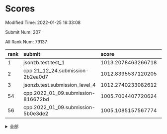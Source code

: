 # Scores

Modified Time: 2022-01-25 16:33:08

Submit Num: 207

All Rank Num: 79137

| rank |               submit               |       score        |       sigma        | pk_num |
| :--- | :--------------------------------- | :----------------- | :----------------- | :----- |
| 1    | jsonzb.test.test_1                 | 1013.2078463266718 | 0.7996591590840282 | 1531   |
| 2    | cpp.21_12_24.submission-2b2ea0d7   | 1012.8395537120205 | 0.8021168823444464 | 1535   |
| 3    | jsonzb.test.submission_level_4     | 1012.2740233082612 | 0.7969158439058811 | 1525   |
| 54   | cpp.2022_01_09.submission-816672bd | 1005.7004407720624 | 0.7361242046170661 | 1530   |
| 56   | cpp.2022_01_09.submission-5b0e3de2 | 1005.1085157567774 | 0.7319769954697498 | 1529   |


<details>
<summary>全部</summary>

| rank |                 submit                 |       score        |       sigma        | pk_num |
| :--- | :------------------------------------- | :----------------- | :----------------- | :----- |
| 1    | jsonzb.test.test_1                     | 1013.2078463266718 | 0.7996591590840282 | 1531   |
| 2    | cpp.21_12_24.submission-2b2ea0d7       | 1012.8395537120205 | 0.8021168823444464 | 1535   |
| 3    | jsonzb.test.submission_level_4         | 1012.2740233082612 | 0.7969158439058811 | 1525   |
| 4    | gobigger.level_3.submission_level_3_41 | 1011.6935456269385 | 0.7854568458455335 | 1529   |
| 5    | gobigger.level_3.submission_level_3_43 | 1011.6863501800682 | 0.7763661992365302 | 1529   |
| 6    | gobigger.level_3.submission_level_3_33 | 1011.5040612999916 | 0.7769174321038902 | 1524   |
| 7    | gobigger.level_3.submission_level_3_21 | 1011.4058206359093 | 0.7741967056262457 | 1525   |
| 8    | gobigger.level_3.submission_level_3_30 | 1011.1578261449032 | 0.7790232162421029 | 1528   |
| 9    | gobigger.level_3.submission_level_3_2  | 1011.0434369831678 | 0.767455161733197  | 1529   |
| 10   | gobigger.level_3.submission_level_3_5  | 1010.9491017044407 | 0.7818833415407029 | 1536   |
| 11   | gobigger.level_3.submission_level_3_18 | 1010.8986288852021 | 0.7650210822381177 | 1528   |
| 12   | gobigger.level_3.submission_level_3_12 | 1010.8984884016521 | 0.7654871063325218 | 1530   |
| 13   | gobigger.level_3.submission_level_3_47 | 1010.8943827304284 | 0.7595618000589272 | 1530   |
| 14   | gobigger.level_3.submission_level_3_10 | 1010.8822817186114 | 0.7806830713044284 | 1534   |
| 15   | gobigger.level_3.submission_level_3_44 | 1010.7353355434657 | 0.7823844704031957 | 1530   |
| 16   | gobigger.level_3.submission_level_3_39 | 1010.7001426734643 | 0.7621692070412571 | 1529   |
| 17   | gobigger.level_3.submission_level_3_3  | 1010.5920210759666 | 0.7669287477115192 | 1531   |
| 18   | gobigger.level_3.submission_level_3_6  | 1010.5882427655586 | 0.741108313799921  | 1526   |
| 19   | gobigger.level_3.submission_level_3_37 | 1010.5816410123416 | 0.7669847336121061 | 1530   |
| 20   | gobigger.level_3.submission_level_3_9  | 1010.4462355336776 | 0.7756685522642867 | 1528   |
| 21   | gobigger.level_3.submission_level_3_19 | 1010.3930383664965 | 0.7592692982228022 | 1529   |
| 22   | gobigger.level_3.submission_level_3_13 | 1010.3806266377811 | 0.7734971974817907 | 1530   |
| 23   | gobigger.level_3.submission_level_3_42 | 1010.3780383573228 | 0.7615848853252575 | 1530   |
| 24   | gobigger.level_3.submission_level_3_27 | 1010.3691964539239 | 0.7795239996336782 | 1533   |
| 25   | gobigger.level_3.submission_level_3_29 | 1010.321811573942  | 0.7498823524760048 | 1536   |
| 26   | gobigger.level_3.submission_level_3_1  | 1010.2869316965185 | 0.750853075424715  | 1528   |
| 27   | gobigger.level_3.submission_level_3_24 | 1010.256740138176  | 0.7501250247946738 | 1528   |
| 28   | gobigger.level_3.submission_level_3_35 | 1010.2365248576497 | 0.7784114492715106 | 1530   |
| 29   | gobigger.level_3.submission_level_3_25 | 1010.2282191388432 | 0.7404720986662024 | 1527   |
| 30   | gobigger.level_3.submission_level_3_28 | 1010.1368201744242 | 0.7615999577249779 | 1531   |
| 31   | gobigger.level_3.submission_level_3_4  | 1010.1314250419922 | 0.7514316124578287 | 1529   |
| 32   | gobigger.level_3.submission_level_3_46 | 1010.1185583674893 | 0.7565474635934625 | 1530   |
| 33   | gobigger.level_3.submission_level_3_26 | 1010.0720671742621 | 0.7502319961171042 | 1530   |
| 34   | gobigger.level_3.submission_level_3_23 | 1009.9080763305965 | 0.7851432554960345 | 1530   |
| 35   | gobigger.level_3.submission_level_3_14 | 1009.8574908596507 | 0.7283949542667212 | 1526   |
| 36   | gobigger.level_3.submission_level_3_7  | 1009.7869746267944 | 0.7611196929285058 | 1531   |
| 37   | gobigger.level_3.submission_level_3_34 | 1009.7300061968361 | 0.7726963627446074 | 1535   |
| 38   | gobigger.level_3.submission_level_3_31 | 1009.7189766659924 | 0.7422431362244393 | 1534   |
| 39   | gobigger.level_3.submission_level_3_40 | 1009.6801574347008 | 0.750619025707298  | 1530   |
| 40   | gobigger.level_3.submission_level_3_49 | 1009.6689135267725 | 0.7532670317349999 | 1528   |
| 41   | gobigger.level_3.submission_level_3_38 | 1009.5835419672075 | 0.7609954657607072 | 1528   |
| 42   | gobigger.level_3.submission_level_3_48 | 1009.509735263198  | 0.7823743879814551 | 1528   |
| 43   | gobigger.level_3.submission_level_3_22 | 1009.387061541588  | 0.7501881365353175 | 1531   |
| 44   | gobigger.level_3.submission_level_3_0  | 1009.3412154539009 | 0.7653744052998608 | 1531   |
| 45   | gobigger.level_3.submission_level_3_36 | 1009.0780385842435 | 0.7303148679606442 | 1528   |
| 46   | gobigger.level_3.submission_level_3_8  | 1008.9322210666083 | 0.7452886870038964 | 1527   |
| 47   | gobigger.level_3.submission_level_3_16 | 1008.9139601810379 | 0.7590908708075896 | 1525   |
| 48   | gobigger.level_3.submission_level_3_11 | 1008.8032459328068 | 0.7485544358902262 | 1523   |
| 49   | gobigger.level_3.submission_level_3_15 | 1008.8008743824299 | 0.7463832902223665 | 1529   |
| 50   | gobigger.level_3.submission_level_3_32 | 1008.5808671066533 | 0.7632650044144368 | 1527   |
| 51   | gobigger.level_3.submission_level_3_20 | 1008.4564443078938 | 0.7275844010142167 | 1533   |
| 52   | gobigger.level_3.submission_level_3_17 | 1008.1714457067757 | 0.7428395944393683 | 1530   |
| 53   | gobigger.level_3.submission_level_3_45 | 1008.0953433986833 | 0.7362192164081904 | 1533   |
| 54   | cpp.2022_01_09.submission-816672bd     | 1005.7004407720624 | 0.7361242046170661 | 1530   |
| 55   | gobigger.level_1.submission_level_1_40 | 1005.4713374664238 | 0.7321532082213377 | 1534   |
| 56   | cpp.2022_01_09.submission-5b0e3de2     | 1005.1085157567774 | 0.7319769954697498 | 1529   |
| 57   | gobigger.level_1.submission_level_1_46 | 1005.0089637323543 | 0.7184333714008271 | 1525   |
| 58   | gobigger.level_1.submission_level_1_49 | 1004.6947744848109 | 0.7247708458898654 | 1527   |
| 59   | gobigger.level_1.submission_level_1_25 | 1004.5140072757348 | 0.7149795155451767 | 1529   |
| 60   | gobigger.level_1.submission_level_1_26 | 1004.4871371967029 | 0.7245031095612771 | 1527   |
| 61   | gobigger.level_1.submission_level_1_36 | 1004.4201818069105 | 0.733546855059064  | 1523   |
| 62   | gobigger.level_1.submission_level_1_3  | 1004.329746632654  | 0.7201596280907951 | 1524   |
| 63   | gobigger.level_1.submission_level_1_10 | 1004.3231775999184 | 0.7171044730484666 | 1527   |
| 64   | gobigger.level_1.submission_level_1_31 | 1004.2698908698442 | 0.7371874474222174 | 1530   |
| 65   | gobigger.level_1.submission_level_1_28 | 1004.2283085372678 | 0.7220139917878478 | 1526   |
| 66   | gobigger.level_1.submission_level_1_48 | 1004.0741025596868 | 0.7176578485674686 | 1533   |
| 67   | gobigger.level_1.submission_level_1_21 | 1004.0004008160781 | 0.7195150336265915 | 1533   |
| 68   | gobigger.level_1.submission_level_1_13 | 1003.9921497718631 | 0.7221723994400323 | 1529   |
| 69   | gobigger.level_1.submission_level_1_30 | 1003.9759696324147 | 0.7214159571775985 | 1532   |
| 70   | gobigger.level_1.submission_level_1_41 | 1003.9126014906282 | 0.7220874084656594 | 1534   |
| 71   | gobigger.level_1.submission_level_1_22 | 1003.909398544745  | 0.7148212921456103 | 1531   |
| 72   | gobigger.level_1.submission_level_1_8  | 1003.8950971781129 | 0.7380980476611223 | 1531   |
| 73   | gobigger.level_1.submission_level_1_16 | 1003.8500923249458 | 0.7313012100446608 | 1529   |
| 74   | gobigger.level_1.submission_level_1_32 | 1003.7408372798649 | 0.7121617708054233 | 1529   |
| 75   | gobigger.level_1.submission_level_1_37 | 1003.6663393346358 | 0.7026156832155626 | 1535   |
| 76   | gobigger.level_1.submission_level_1_17 | 1003.6660513980744 | 0.7086896937904377 | 1531   |
| 77   | gobigger.level_1.submission_level_1_27 | 1003.5630796498726 | 0.7187824038441154 | 1528   |
| 78   | gobigger.level_1.submission_level_1_1  | 1003.5400289047515 | 0.7248316759951253 | 1527   |
| 79   | gobigger.level_1.submission_level_1_6  | 1003.4947202064261 | 0.716308695001524  | 1523   |
| 80   | gobigger.level_1.submission_level_1_4  | 1003.4309781879749 | 0.7257243159527227 | 1530   |
| 81   | gobigger.level_1.submission_level_1_5  | 1003.2964223232509 | 0.7273196544075128 | 1528   |
| 82   | gobigger.level_1.submission_level_1_19 | 1003.2732489917283 | 0.721611158814284  | 1527   |
| 83   | gobigger.level_1.submission_level_1_34 | 1003.1266039949819 | 0.7074938037532287 | 1524   |
| 84   | gobigger.level_1.submission_level_1_7  | 1003.0652313004539 | 0.7330760231774692 | 1530   |
| 85   | gobigger.level_1.submission_level_1_12 | 1003.0329699443599 | 0.7124800330185327 | 1526   |
| 86   | gobigger.level_1.submission_level_1_42 | 1002.9996812715019 | 0.7083943998666895 | 1529   |
| 87   | gobigger.level_1.submission_level_1_33 | 1002.841106909675  | 0.7070479609867466 | 1529   |
| 88   | gobigger.level_1.submission_level_1_29 | 1002.8337449498381 | 0.7194748549163716 | 1530   |
| 89   | gobigger.level_1.submission_level_1_15 | 1002.7478497814844 | 0.7263563314717721 | 1527   |
| 90   | gobigger.level_1.submission_level_1_2  | 1002.7322900146239 | 0.7123039655482344 | 1528   |
| 91   | gobigger.level_1.submission_level_1_18 | 1002.7148787798905 | 0.7050901236763027 | 1530   |
| 92   | gobigger.level_1.submission_level_1_47 | 1002.5997313271334 | 0.7161284185812906 | 1527   |
| 93   | gobigger.level_1.submission_level_1_24 | 1002.5979303167118 | 0.7392144543006643 | 1531   |
| 94   | gobigger.level_1.submission_level_1_43 | 1002.5498483401509 | 0.7247944301243883 | 1527   |
| 95   | gobigger.level_1.submission_level_1_35 | 1002.5407500979508 | 0.7142643224620536 | 1531   |
| 96   | gobigger.level_1.submission_level_1_0  | 1002.4494992736983 | 0.7161028299190527 | 1525   |
| 97   | gobigger.level_1.submission_level_1_9  | 1002.3283722415465 | 0.7092844130852035 | 1522   |
| 98   | gobigger.level_1.submission_level_1_39 | 1002.3152280039726 | 0.720277225228401  | 1528   |
| 99   | gobigger.level_1.submission_level_1_11 | 1002.2719872524075 | 0.7222922890490243 | 1529   |
| 100  | gobigger.level_1.submission_level_1_45 | 1002.2207586161377 | 0.7138761895214287 | 1521   |
| 101  | gobigger.level_1.submission_level_1_14 | 1002.2204699485206 | 0.7065826262777123 | 1523   |
| 102  | gobigger.level_1.submission_level_1_23 | 1002.1641540839499 | 0.7134027798613078 | 1530   |
| 103  | gobigger.level_1.submission_level_1_20 | 1001.9620944925854 | 0.7214415049504954 | 1527   |
| 104  | gobigger.level_1.submission_level_1_38 | 1001.9134885900045 | 0.7211645123128074 | 1526   |
| 105  | gobigger.level_1.submission_level_1_44 | 1001.8120291016904 | 0.7186970714481267 | 1531   |
| 106  | gobigger.random.submission_random_26   | 997.2671533842669  | 0.7145337645765165 | 1529   |
| 107  | gobigger.random.submission_random_1    | 997.0411878929899  | 0.6979700907470079 | 1531   |
| 108  | gobigger.random.submission_random_42   | 996.9805966795391  | 0.7074980248967956 | 1531   |
| 109  | gobigger.random.submission_random_46   | 996.9724904691685  | 0.7098750020652238 | 1528   |
| 110  | gobigger.random.submission_random_48   | 996.7411400080351  | 0.709695623142771  | 1533   |
| 111  | gobigger.random.submission_random_29   | 996.6931288592597  | 0.7187743222313462 | 1529   |
| 112  | gobigger.random.submission_random_24   | 996.6125954971544  | 0.703702701188676  | 1529   |
| 113  | gobigger.random.submission_random_47   | 996.5233712579407  | 0.7102777547174967 | 1529   |
| 114  | gobigger.random.submission_random_33   | 996.4623986339255  | 0.7213258450179347 | 1529   |
| 115  | gobigger.random.submission_random_20   | 996.4166694784407  | 0.7053470011259049 | 1527   |
| 116  | gobigger.random.submission_random_6    | 996.252308907291   | 0.7070309707828693 | 1530   |
| 117  | gobigger.random.submission_random_0    | 996.2485471241774  | 0.7410681174203889 | 1530   |
| 118  | gobigger.random.submission_random_4    | 996.236207044867   | 0.6975334745252573 | 1530   |
| 119  | gobigger.random.submission_random_40   | 996.104989470152   | 0.7086195884059697 | 1531   |
| 120  | gobigger.random.submission_random_34   | 996.1024213231395  | 0.7058077877061152 | 1535   |
| 121  | gobigger.random.submission_random_32   | 996.0463057219787  | 0.7186892319237169 | 1529   |
| 122  | gobigger.random.submission_random_25   | 996.0378255204041  | 0.70959219785144   | 1530   |
| 123  | gobigger.random.submission_random_19   | 996.0147165630653  | 0.7125228323035743 | 1529   |
| 124  | gobigger.random.submission_random_3    | 995.9744352486657  | 0.6994348541111705 | 1529   |
| 125  | gobigger.random.submission_random_17   | 995.9574619824272  | 0.7056437296485252 | 1527   |
| 126  | gobigger.random.submission_random_8    | 995.9198277709337  | 0.7247917431489835 | 1525   |
| 127  | gobigger.random.submission_random_27   | 995.9153962343408  | 0.7174531561631757 | 1525   |
| 128  | gobigger.random.submission_random_39   | 995.8322167374088  | 0.7148694022744019 | 1528   |
| 129  | gobigger.random.submission_random_22   | 995.8062028477909  | 0.6995470035577595 | 1531   |
| 130  | gobigger.random.submission_random_31   | 995.7990878075625  | 0.7071570351557392 | 1530   |
| 131  | gobigger.random.submission_random_18   | 995.7497713374144  | 0.7030200761055616 | 1531   |
| 132  | gobigger.random.submission_random_11   | 995.7149961604315  | 0.6914506393148759 | 1527   |
| 133  | gobigger.random.submission_random_14   | 995.7074764553803  | 0.7135514974550289 | 1529   |
| 134  | gobigger.random.submission_random_10   | 995.6779242541336  | 0.6975556102580557 | 1529   |
| 135  | gobigger.random.submission_random_35   | 995.6370027352174  | 0.7182078794119072 | 1533   |
| 136  | gobigger.random.submission_random_9    | 995.631293061395   | 0.707904801372185  | 1522   |
| 137  | gobigger.random.submission_random_2    | 995.6152545536511  | 0.7195118595290978 | 1527   |
| 138  | gobigger.random.submission_random_7    | 995.6131843520291  | 0.7049919634811026 | 1532   |
| 139  | gobigger.random.submission_random_21   | 995.5737848158988  | 0.7172697560914018 | 1527   |
| 140  | gobigger.random.submission_random_23   | 995.5354518739954  | 0.7154397564625615 | 1529   |
| 141  | gobigger.random.submission_random_44   | 995.5316053167679  | 0.7171611588172514 | 1531   |
| 142  | gobigger.random.submission_random_5    | 995.5194495968576  | 0.6981958793974081 | 1528   |
| 143  | gobigger.random.submission_random_45   | 995.5095126210803  | 0.7301102440159954 | 1533   |
| 144  | gobigger.random.submission_random_43   | 995.5002942924898  | 0.7120614477923689 | 1532   |
| 145  | gobigger.random.submission_random_38   | 995.4569512590504  | 0.7111808976122727 | 1530   |
| 146  | gobigger.random.submission_random_41   | 995.1866426300048  | 0.7092434815691151 | 1527   |
| 147  | gobigger.random.submission_random_12   | 995.1034729519621  | 0.7239748548821732 | 1527   |
| 148  | gobigger.random.submission_random_49   | 995.057258879228   | 0.7262901728723379 | 1529   |
| 149  | gobigger.random.submission_random_36   | 994.986130692359   | 0.7053837177772502 | 1529   |
| 150  | gobigger.random.submission_random_28   | 994.9676569721249  | 0.7166123412417648 | 1530   |
| 151  | gobigger.random.submission_random_15   | 994.77539515382    | 0.7122222136362658 | 1529   |
| 152  | gobigger.random.submission_random_30   | 994.6648551390936  | 0.7202404103545699 | 1528   |
| 153  | gobigger.random.submission_random_37   | 994.6539216190954  | 0.706119197961871  | 1535   |
| 154  | gobigger.random.submission_random_13   | 994.6208055371586  | 0.7240092417890678 | 1525   |
| 155  | gobigger.random.submission_random_16   | 994.1100016014967  | 0.7113407166223294 | 1527   |
| 156  | gobigger.level_2.submission_level_2_28 | 993.6481442636333  | 0.747306980356535  | 1534   |
| 157  | gobigger.level_2.submission_level_2_2  | 993.1824582174695  | 0.7276098545942177 | 1532   |
| 158  | gobigger.level_2.submission_level_2_10 | 993.1396477594882  | 0.7551830560113438 | 1531   |
| 159  | gobigger.level_2.submission_level_2_30 | 993.1229181699603  | 0.750825289377995  | 1528   |
| 160  | gobigger.level_2.submission_level_2_32 | 993.037450498524   | 0.7168379157695766 | 1529   |
| 161  | gobigger.level_2.submission_level_2_45 | 992.9492858590144  | 0.7408946613413029 | 1531   |
| 162  | gobigger.level_2.submission_level_2_23 | 992.9068824918778  | 0.7333850199088753 | 1529   |
| 163  | gobigger.level_2.submission_level_2_9  | 992.7546731344346  | 0.7621206573743908 | 1531   |
| 164  | gobigger.level_2.submission_level_2_13 | 992.7201862029542  | 0.7275191717965247 | 1527   |
| 165  | gobigger.level_2.submission_level_2_19 | 992.6226609728326  | 0.7375536885634406 | 1530   |
| 166  | gobigger.level_2.submission_level_2_26 | 992.6198410235527  | 0.7526492732294933 | 1534   |
| 167  | gobigger.level_2.submission_level_2_3  | 992.5568417673028  | 0.7434120801152049 | 1529   |
| 168  | gobigger.level_2.submission_level_2_20 | 992.4687165578629  | 0.7445306068853582 | 1527   |
| 169  | gobigger.level_2.submission_level_2_29 | 992.4684591847657  | 0.7354207542259594 | 1535   |
| 170  | gobigger.level_2.submission_level_2_47 | 992.4606478261537  | 0.7286637606435803 | 1525   |
| 171  | gobigger.level_2.submission_level_2_5  | 992.3555414800213  | 0.7361182401880287 | 1524   |
| 172  | gobigger.level_2.submission_level_2_11 | 992.3151360568078  | 0.7395886265964529 | 1536   |
| 173  | gobigger.level_2.submission_level_2_43 | 992.2647007078593  | 0.7528035384939055 | 1527   |
| 174  | gobigger.level_2.submission_level_2_42 | 992.2351350348501  | 0.7414107330553753 | 1525   |
| 175  | gobigger.level_2.submission_level_2_25 | 992.1297536620438  | 0.7492006502699462 | 1535   |
| 176  | gobigger.level_2.submission_level_2_1  | 992.0804342878134  | 0.7449251319829112 | 1526   |
| 177  | gobigger.level_2.submission_level_2_0  | 992.052283137164   | 0.7336647041549987 | 1536   |
| 178  | gobigger.level_2.submission_level_2_31 | 991.9952727925366  | 0.7487316878239358 | 1528   |
| 179  | gobigger.level_2.submission_level_2_17 | 991.9350961360118  | 0.7382212198454292 | 1529   |
| 180  | gobigger.level_2.submission_level_2_36 | 991.9145834367157  | 0.7481608305239066 | 1535   |
| 181  | gobigger.level_2.submission_level_2_22 | 991.8502445123697  | 0.7536786010157802 | 1528   |
| 182  | gobigger.level_2.submission_level_2_44 | 991.7721195535873  | 0.752430714192331  | 1527   |
| 183  | gobigger.level_2.submission_level_2_24 | 991.7605019091702  | 0.7537850191971687 | 1534   |
| 184  | gobigger.level_2.submission_level_2_4  | 991.7213897894882  | 0.7368118621485658 | 1531   |
| 185  | gobigger.level_2.submission_level_2_27 | 991.6701471769557  | 0.7579794048091917 | 1530   |
| 186  | gobigger.level_2.submission_level_2_12 | 991.5678443677215  | 0.7408222383746347 | 1531   |
| 187  | gobigger.level_2.submission_level_2_18 | 991.4470113625782  | 0.7486838223189427 | 1528   |
| 188  | gobigger.level_2.submission_level_2_34 | 991.4367210538907  | 0.7601530862227268 | 1532   |
| 189  | gobigger.level_2.submission_level_2_49 | 991.4106600540669  | 0.7593181606193234 | 1525   |
| 190  | gobigger.level_2.submission_level_2_38 | 991.4051661779729  | 0.7407700913837613 | 1526   |
| 191  | gobigger.level_2.submission_level_2_8  | 991.3365859702523  | 0.7649785116670744 | 1527   |
| 192  | gobigger.level_2.submission_level_2_6  | 991.3204849322077  | 0.7551818289673692 | 1534   |
| 193  | gobigger.level_2.submission_level_2_46 | 991.1697473750928  | 0.7493577707128699 | 1528   |
| 194  | gobigger.level_2.submission_level_2_33 | 991.1662913240436  | 0.7499882941972958 | 1529   |
| 195  | gobigger.level_2.submission_level_2_40 | 991.0527783507987  | 0.7550529159426567 | 1530   |
| 196  | gobigger.level_2.submission_level_2_48 | 991.007192006499   | 0.7519391344842797 | 1532   |
| 197  | gobigger.level_2.submission_level_2_35 | 990.9470915554552  | 0.7542436359469514 | 1531   |
| 198  | gobigger.level_2.submission_level_2_14 | 990.923544579815   | 0.764151704312756  | 1531   |
| 199  | gobigger.level_2.submission_level_2_15 | 990.6811776938285  | 0.7503914162341102 | 1533   |
| 200  | gobigger.level_2.submission_level_2_16 | 990.5826216500033  | 0.7524185186099663 | 1529   |
| 201  | gobigger.level_2.submission_level_2_37 | 990.4605559228955  | 0.7741649754174229 | 1527   |
| 202  | gobigger.level_2.submission_level_2_21 | 990.4367612549429  | 0.7756768912518768 | 1526   |
| 203  | gobigger.level_2.submission_level_2_41 | 990.0631930688666  | 0.752395774224198  | 1530   |
| 204  | gobigger.level_2.submission_level_2_7  | 990.0624402405673  | 0.762256295372317  | 1534   |
| 205  | gobigger.level_2.submission_level_2_39 | 990.0277491884235  | 0.7593197918612892 | 1533   |
| 206  | gobigger.none.submission_none_0        | 976.4633356653833  | 1.389159079919155  | 1529   |
| 207  | gobigger.none.submission_none_1        | 976.1617652494532  | 1.428033971743286  | 1526   |

</details>